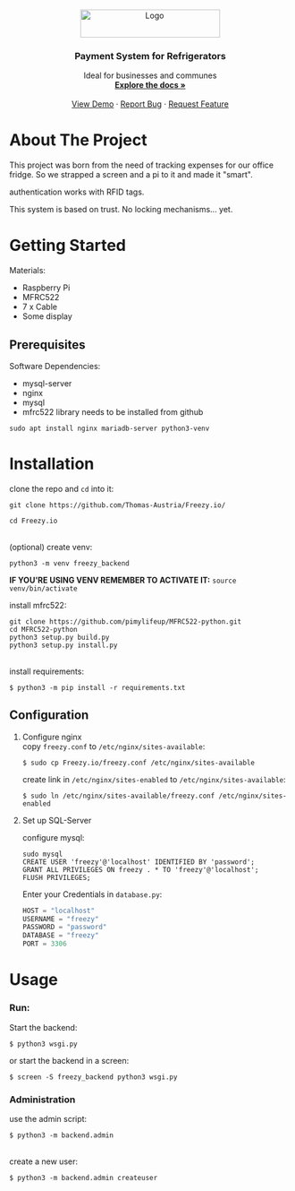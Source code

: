 <!-- PROJECT LOGO -->
<br />
<p align="center">
  <a href="http://Freezy.io">
    <img src="http://laniax.eu/LOGOGITFREZZY.png" alt="Logo" width="250" height="50">
  </a>
   <h3 align="center">Payment System for Refrigerators</h3>

  <p align="center">
    Ideal for businesses and communes
    <br />
    <a href="https://github.com/Thomas-Austria/Freezy.io/"><strong>Explore the docs »</strong></a>
    <br />
    <br />
    <a href="https://github.com/Thomas-Austria/Freezy.io/">View Demo</a>
    ·
    <a href="https://github.com/Thomas-Austria/Freezy.io//issues">Report Bug</a>
    ·
    <a href="https://github.com/Thomas-Austria/Freezy.io/issues">Request Feature</a>
  </p>
</p>

<!-- ABOUT THE PROJECT -->
# About The Project

This project was born from the need of tracking expenses for our office fridge.
So we strapped a screen and a pi to it and made it "smart".

authentication works with RFID tags.

This system is based on trust. No locking mechanisms... yet.

<!-- GETTING STARTED -->
# Getting Started

Materials:
  - Raspberry Pi
  - MFRC522
  - 7 x Cable
  - Some display
  
## Prerequisites
Software Dependencies:
  - mysql-server
  - nginx
  - mysql
  - mfrc522 library needs to be installed from github

```shell
sudo apt install nginx mariadb-server python3-venv
```

# Installation
clone the repo and `cd` into it:
```shell
git clone https://github.com/Thomas-Austria/Freezy.io/
```

```shell
cd Freezy.io
```

\
(optional) create venv:
```shell
python3 -m venv freezy_backend
```
<b>IF YOU'RE USING VENV REMEMBER TO ACTIVATE IT:</b> `source venv/bin/activate`

install mfrc522:
```shell
git clone https://github.com/pimylifeup/MFRC522-python.git
cd MFRC522-python
python3 setup.py build.py
python3 setup.py install.py
```

\
install requirements:
```shell
$ python3 -m pip install -r requirements.txt
```

## Configuration   
1. Configure nginx\
   copy `freezy.conf` to `/etc/nginx/sites-available`:
   ```shell
   $ sudo cp Freezy.io/freezy.conf /etc/nginx/sites-available
   ```
   create link in `/etc/nginx/sites-enabled` to `/etc/nginx/sites-available`:
   ```shell
   $ sudo ln /etc/nginx/sites-available/freezy.conf /etc/nginx/sites-enabled
   ```
2. Set up SQL-Server

   configure mysql:
   ```shell
   sudo mysql
   CREATE USER 'freezy'@'localhost' IDENTIFIED BY 'password';
   GRANT ALL PRIVILEGES ON freezy . * TO 'freezy'@'localhost';
   FLUSH PRIVILEGES;
   ```

   Enter your Credentials in `database.py`:
   ```python
   HOST = "localhost"
   USERNAME = "freezy"
   PASSWORD = "password"
   DATABASE = "freezy"
   PORT = 3306
   ```
   
   
   <!-- USAGE EXAMPLES -->
# Usage
### Run:
Start the backend:
```shell
$ python3 wsgi.py
```

or start the backend in a screen:
```shell
$ screen -S freezy_backend python3 wsgi.py
```

### Administration
use the admin script:
```shell
$ python3 -m backend.admin
```

\
create a new user:
```shell
$ python3 -m backend.admin createuser
```
